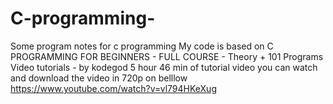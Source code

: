 # C-programming-
Some program notes for c programming 
My code is based on 
C PROGRAMMING FOR BEGINNERS - FULL COURSE - Theory + 101 Programs Video tutorials - by kodegod
5 hour 46 min of tutorial video
you can watch and download the video in 720p on belllow
https://www.youtube.com/watch?v=vl794HKeXug
